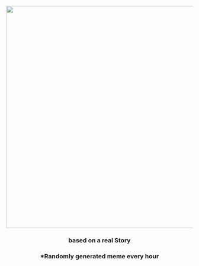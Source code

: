<p align="center">
        <img src="https://i.redd.it/b3gjdz8k6qf91.jpg" width="600" height="600">
        </p>
        <h3 align="center">based on a real Story</h3>
        <h3 align="center">*Randomly generated meme every hour</h3>
    